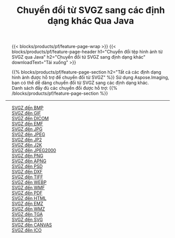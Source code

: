 ﻿---
title: Chuyển đổi từ SVGZ sang các định dạng khác Qua Java 
weight: 3920
url: /vi/java/conversion/from/svgz 
lang: vi
langdirlevel: 2
locales: zh-hans,ja,it,ru,de,es,fr,nl,id,lt,pl,pt,vi,tr,ko,zh-hant,ar,hi,th,sv,cs,uk,he
description: Sử dụng Aspose.Imaging, bạn có thể dễ dàng chuyển đổi từ SVGZ sang các định dạng khác
---

{{< blocks/products/pf/feature-page-wrap >}}
{{< blocks/products/pf/feature-page-header h1="Chuyển đổi tệp hình ảnh từ SVGZ qua Java" h2="Chuyển đổi từ SVGZ sang định dạng khác" downloadText="Tải xuống" >}}


{{% blocks/products/pf/feature-page-section  h2="Tất cả các định dạng hình ảnh được hỗ trợ để chuyển đổi từ SVGZ" %}}
Sử dụng Aspose.Imaging, bạn có thể dễ dàng chuyển đổi từ SVGZ sang các định dạng khác.
<br/>
Danh sách đầy đủ các chuyển đổi được hỗ trợ:
{{% /blocks/products/pf/feature-page-section %}}
<div class="container-fluid productfamilypage bg-gray">
    <div class="convertypes bg-gray agp-content section">
        <div class="container">
		<hr style="margin-left:-20px;"/>
		<div class="row other-converters">
		    <div class='col-md-2 other-converter remove-lp remove-rp'><a href="/imaging/vi/java/conversion/svgz-to-bmp" >SVGZ đến BMP</a></div><div class='col-md-2 other-converter remove-lp remove-rp'><a href="/imaging/vi/java/conversion/svgz-to-gif" >SVGZ đến GIF</a></div><div class='col-md-2 other-converter remove-lp remove-rp'><a href="/imaging/vi/java/conversion/svgz-to-dicom" >SVGZ đến DICOM</a></div><div class='col-md-2 other-converter remove-lp remove-rp'><a href="/imaging/vi/java/conversion/svgz-to-emf" >SVGZ đến EMF</a></div><div class='col-md-2 other-converter remove-lp remove-rp'><a href="/imaging/vi/java/conversion/svgz-to-jpg" >SVGZ đến JPG</a></div><div class='col-md-2 other-converter remove-lp remove-rp'><a href="/imaging/vi/java/conversion/svgz-to-jpeg" >SVGZ đến JPEG</a></div><div class='col-md-2 other-converter remove-lp remove-rp'><a href="/imaging/vi/java/conversion/svgz-to-jp2" >SVGZ đến JP2</a></div><div class='col-md-2 other-converter remove-lp remove-rp'><a href="/imaging/vi/java/conversion/svgz-to-j2k" >SVGZ đến J2K</a></div><div class='col-md-2 other-converter remove-lp remove-rp'><a href="/imaging/vi/java/conversion/svgz-to-jpeg2000" >SVGZ đến JPEG2000</a></div><div class='col-md-2 other-converter remove-lp remove-rp'><a href="/imaging/vi/java/conversion/svgz-to-png" >SVGZ đến PNG</a></div><div class='col-md-2 other-converter remove-lp remove-rp'><a href="/imaging/vi/java/conversion/svgz-to-apng" >SVGZ đến APNG</a></div><div class='col-md-2 other-converter remove-lp remove-rp'><a href="/imaging/vi/java/conversion/svgz-to-psd" >SVGZ đến PSD</a></div><div class='col-md-2 other-converter remove-lp remove-rp'><a href="/imaging/vi/java/conversion/svgz-to-dxf" >SVGZ đến DXF</a></div><div class='col-md-2 other-converter remove-lp remove-rp'><a href="/imaging/vi/java/conversion/svgz-to-tiff" >SVGZ đến TIFF</a></div><div class='col-md-2 other-converter remove-lp remove-rp'><a href="/imaging/vi/java/conversion/svgz-to-webp" >SVGZ đến WEBP</a></div><div class='col-md-2 other-converter remove-lp remove-rp'><a href="/imaging/vi/java/conversion/svgz-to-wmf" >SVGZ đến WMF</a></div><div class='col-md-2 other-converter remove-lp remove-rp'><a href="/imaging/vi/java/conversion/svgz-to-pdf" >SVGZ đến PDF</a></div><div class='col-md-2 other-converter remove-lp remove-rp'><a href="/imaging/vi/java/conversion/svgz-to-html" >SVGZ đến HTML</a></div><div class='col-md-2 other-converter remove-lp remove-rp'><a href="/imaging/vi/java/conversion/svgz-to-emz" >SVGZ đến EMZ</a></div><div class='col-md-2 other-converter remove-lp remove-rp'><a href="/imaging/vi/java/conversion/svgz-to-wmz" >SVGZ đến WMZ</a></div><div class='col-md-2 other-converter remove-lp remove-rp'><a href="/imaging/vi/java/conversion/svgz-to-tga" >SVGZ đến TGA</a></div><div class='col-md-2 other-converter remove-lp remove-rp'><a href="/imaging/vi/java/conversion/svgz-to-svg" >SVGZ đến SVG</a></div><div class='col-md-2 other-converter remove-lp remove-rp'><a href="/imaging/vi/java/conversion/svgz-to-canvas" >SVGZ đến CANVAS</a></div><div class='col-md-2 other-converter remove-lp remove-rp'><a href="/imaging/vi/java/conversion/svgz-to-ico" >SVGZ đến ICO</a></div>
                </div>
        </div>
    </div>
</div>
<br/>

